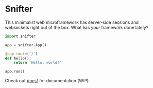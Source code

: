 # Snifter

This minimalist web microframework has server-side sessions and websockets right out of the box. What has *your* framework done lately?

```python
import snifter

app = snifter.App()

@app.route('/')
def hello():
    return 'Hello, world!'

app.run()
```

Check out [docs/](docs/) for documentation (WIP).